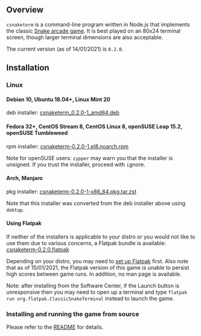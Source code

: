 ## Overview

`csnaketerm` is a command-line program written in Node.js that implements the classic [Snake arcade game](https://en.wikipedia.org/wiki/Snake_%28video_game_genre%29). It is best played on an 80x24 terminal screen, though larger terminal dimensions are also acceptable.

The current version (as of 14/01/2021) is `0.2.0`.

## Installation

### Linux

#### Debian 10, Ubuntu 18.04+, Linux Mint 20

deb installer: [csnaketerm\_0.2.0-1\_amd64.deb](./csnaketerm_0.2.0-1_amd64.deb)

#### Fedora 32+, CentOS Stream 8, CentOS Linux 8, openSUSE Leap 15.2, openSUSE Tumbleweed

rpm installer: [csnaketerm-0.2.0-1.el8.noarch.rpm](./csnaketerm-0.2.0-1.el8.noarch.rpm)

Note for openSUSE users: `zypper` may warn you that the installer is unsigned. If you trust the installer, proceed with `i`gnore.

#### Arch, Manjaro

pkg installer: [csnaketerm-0.2.0-1-x86\_64.pkg.tar.zst](./csnaketerm-0.2.0-1-x86_64.pkg.tar.zst)

Note that this installer was converted from the deb installer above using `debtap`.

#### Using Flatpak

If neither of the installers is applicable to your distro or you would not like to use them due to various concerns, a Flatpak bundle is available: [csnaketerm-0.2.0.flatpak](./csnaketerm-0.2.0.flatpak)

Depending on your distro, you may need to [set up Flatpak](https://flatpak.org/setup/) first. Also note that as of 15/01/2021, the Flatpak version of this game is unable to persist high scores between game runs. In addition, no man page is available.

Note: after installing from the Software Center, if the Launch button is unresponsive then you may need to open up a terminal and type `flatpak run org.flatpak.ClassicSnakeTerminal` instead to launch the game.

### Installing and running the game from source

Please refer to the [README](https://github.com/DonaldKellett/csnaketerm/blob/main/README.md) for details.
